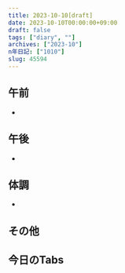 ```yaml
---
title: 2023-10-10[draft]
date: 2023-10-10T00:00:00+09:00
draft: false
tags: ["diary", ""]
archives: ["2023-10"]
n年日記: ["1010"]
slug: 45594
---
```

## 午前
- 
## 午後
- 
## 体調
- 
## その他
## 今日のTabs